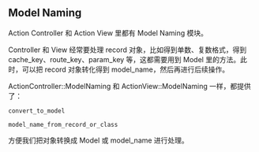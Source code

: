 ## Model Naming

Action Controller 和 Action View 里都有 Model Naming 模块。

Controller 和 View 经常要处理 record 对象，比如得到单数、复数格式，得到 cache_key、route_key、param_key 等，这都需要用到 Model 里的方法。此时，可以把 record 对象转化得到 model_name，然后再进行后续操作。

ActionController::ModelNaming 和 ActionView::ModelNaming 一样，都提供了：

```
convert_to_model

model_name_from_record_or_class
```

方便我们把对象转换成 Model 或 model_name 进行处理。
